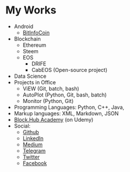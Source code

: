 My Works
========

* Android
	- [BitInfoCoin](https://play.google.com/store/apps/details?id=in.topux.bitinfocoin&hl=en_IN)
* Blockchain
	- Ethereum
	- Steem
	- EOS
		+ DRIFE
		+ CabEOS (Open-source project)
* Data Science
* Projects in Office
	- ViEW (Git, batch, bash)
	- AutoPlot (Python, Git, bash, batch)
	- Monitor (Python, Git)
* Programming Languages: Python, C++, Java,
* Markup languages: XML, Markdown, JSON
* [Block.Hub Academy](https://www.udemy.com/user/blockhub/) (on Udemy)
* Social:
	- [Github](https://github.com/abhi3700/)
	- [LinkedIn](https://www.linkedin.com/in/abhi3700/)
	- [Medium](https://medium.com/@abhi3700)
	- [Telegram](https://t.me/abhi3700)
	- [Twitter](https://twitter.com/abhi3700)
	- [Facebook](https://www.facebook.com/abhi3700)
